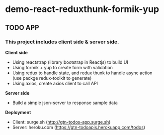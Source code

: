 # demo-react-reduxthunk-formik-yup

## TODO APP

### This project includes client side & server side.

**Client side**
- Using reactstrap (library bootstrap in Reactjs) to build UI
- Using formik + yup to create form with validation
- Using redux to handle state, and redux thunk to handle async action (use packge redux-toolkit to generate)
- Using axios, create axios client to call API

**Server side**
- Build a simple json-server to response sample data

**Deployment**
- Client: surge.sh (http://gtn-todos-app.surge.sh)
- Server: heroku.com (https://gtn-todoapis.herokuapp.com/todos)
